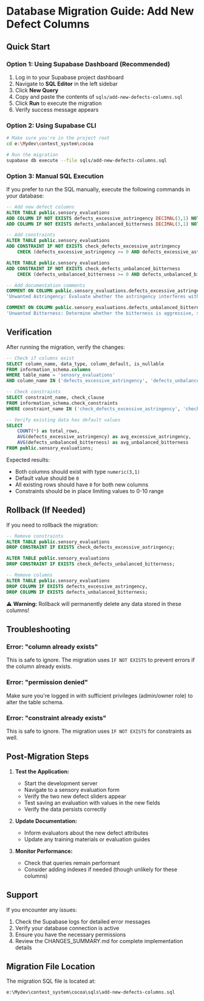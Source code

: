 # Database Migration Guide: Add New Defect Columns

## Quick Start

### Option 1: Using Supabase Dashboard (Recommended)

1. Log in to your Supabase project dashboard
2. Navigate to **SQL Editor** in the left sidebar
3. Click **New Query**
4. Copy and paste the contents of `sqls/add-new-defects-columns.sql`
5. Click **Run** to execute the migration
6. Verify success message appears

### Option 2: Using Supabase CLI

```bash
# Make sure you're in the project root
cd e:\Mydev\contest_system\cocoa

# Run the migration
supabase db execute --file sqls/add-new-defects-columns.sql
```

### Option 3: Manual SQL Execution

If you prefer to run the SQL manually, execute the following commands in your database:

```sql
-- Add new defect columns
ALTER TABLE public.sensory_evaluations
ADD COLUMN IF NOT EXISTS defects_excessive_astringency DECIMAL(3,1) NOT NULL DEFAULT 0,
ADD COLUMN IF NOT EXISTS defects_unbalanced_bitterness DECIMAL(3,1) NOT NULL DEFAULT 0;

-- Add constraints
ALTER TABLE public.sensory_evaluations
ADD CONSTRAINT IF NOT EXISTS check_defects_excessive_astringency
    CHECK (defects_excessive_astringency >= 0 AND defects_excessive_astringency <= 10);

ALTER TABLE public.sensory_evaluations
ADD CONSTRAINT IF NOT EXISTS check_defects_unbalanced_bitterness
    CHECK (defects_unbalanced_bitterness >= 0 AND defects_unbalanced_bitterness <= 10);

-- Add documentation comments
COMMENT ON COLUMN public.sensory_evaluations.defects_excessive_astringency IS
'Unwanted Astringency: Evaluate whether the astringency interferes with flavor appreciation, lingers uncomfortably, or dominates the sensory profile. Do not confuse it with mild or structural astringency, which may be acceptable. Scale: 0-10';

COMMENT ON COLUMN public.sensory_evaluations.defects_unbalanced_bitterness IS
'Unwanted Bitterness: Determine whether the bitterness is aggressive, sharp, or unpleasant, and whether it negatively impacts the overall product experience. Do not penalize if the bitterness is integrated and adds complexity. Scale: 0-10';
```

## Verification

After running the migration, verify the changes:

```sql
-- Check if columns exist
SELECT column_name, data_type, column_default, is_nullable
FROM information_schema.columns
WHERE table_name = 'sensory_evaluations'
AND column_name IN ('defects_excessive_astringency', 'defects_unbalanced_bitterness');

-- Check constraints
SELECT constraint_name, check_clause
FROM information_schema.check_constraints
WHERE constraint_name IN ('check_defects_excessive_astringency', 'check_defects_unbalanced_bitterness');

-- Verify existing data has default values
SELECT
    COUNT(*) as total_rows,
    AVG(defects_excessive_astringency) as avg_excessive_astringency,
    AVG(defects_unbalanced_bitterness) as avg_unbalanced_bitterness
FROM public.sensory_evaluations;
```

Expected results:

- Both columns should exist with type `numeric(3,1)`
- Default value should be `0`
- All existing rows should have `0` for both new columns
- Constraints should be in place limiting values to 0-10 range

## Rollback (If Needed)

If you need to rollback the migration:

```sql
-- Remove constraints
ALTER TABLE public.sensory_evaluations
DROP CONSTRAINT IF EXISTS check_defects_excessive_astringency;

ALTER TABLE public.sensory_evaluations
DROP CONSTRAINT IF EXISTS check_defects_unbalanced_bitterness;

-- Remove columns
ALTER TABLE public.sensory_evaluations
DROP COLUMN IF EXISTS defects_excessive_astringency,
DROP COLUMN IF EXISTS defects_unbalanced_bitterness;
```

⚠️ **Warning:** Rollback will permanently delete any data stored in these columns!

## Troubleshooting

### Error: "column already exists"

This is safe to ignore. The migration uses `IF NOT EXISTS` to prevent errors if the column already exists.

### Error: "permission denied"

Make sure you're logged in with sufficient privileges (admin/owner role) to alter the table schema.

### Error: "constraint already exists"

This is safe to ignore. The migration uses `IF NOT EXISTS` for constraints as well.

## Post-Migration Steps

1. **Test the Application:**

   - Start the development server
   - Navigate to a sensory evaluation form
   - Verify the two new defect sliders appear
   - Test saving an evaluation with values in the new fields
   - Verify the data persists correctly

2. **Update Documentation:**

   - Inform evaluators about the new defect attributes
   - Update any training materials or evaluation guides

3. **Monitor Performance:**
   - Check that queries remain performant
   - Consider adding indexes if needed (though unlikely for these columns)

## Support

If you encounter any issues:

1. Check the Supabase logs for detailed error messages
2. Verify your database connection is active
3. Ensure you have the necessary permissions
4. Review the CHANGES_SUMMARY.md for complete implementation details

## Migration File Location

The migration SQL file is located at:

```
e:\Mydev\contest_system\cocoa\sqls\add-new-defects-columns.sql
```

